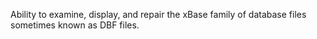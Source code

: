 Ability to examine, display, and repair the xBase family
of database files sometimes known as DBF files.